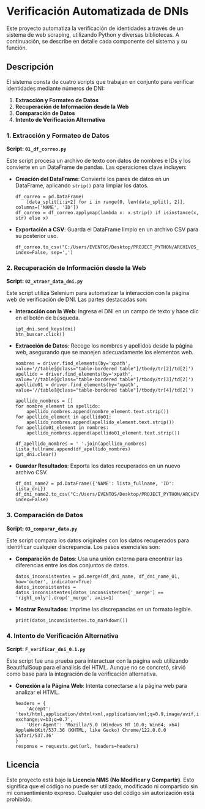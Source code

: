 # Verificación Automatizada de DNIs

Este proyecto automatiza la verificación de identidades a través de un sistema de web scraping, utilizando Python y diversas bibliotecas. A continuación, se describe en detalle cada componente del sistema y su función.

## Descripción

El sistema consta de cuatro scripts que trabajan en conjunto para verificar identidades mediante números de DNI:

1. **Extracción y Formateo de Datos**
2. **Recuperación de Información desde la Web**
3. **Comparación de Datos**
4. **Intento de Verificación Alternativa**

### 1. Extracción y Formateo de Datos

**Script: `01_df_correo.py`**

Este script procesa un archivo de texto con datos de nombres e IDs y los convierte en un DataFrame de pandas. Las operaciones clave incluyen:

- **Creación del DataFrame**: Convierte los pares de datos en un DataFrame, aplicando `strip()` para limpiar los datos.

  ```
  df_correo = pd.DataFrame(
      [data_split[i:i+2] for i in range(0, len(data_split), 2)], columns=['NAME', 'ID'])
  df_correo = df_correo.applymap(lambda x: x.strip() if isinstance(x, str) else x)
  ```

- **Exportación a CSV**: Guarda el DataFrame limpio en un archivo CSV para su posterior uso.

  ```
  df_correo.to_csv("C:/Users/EVENTOS/Desktop/PROJECT_PYTHON/ARCHIVOS_LOCALES/CORREO/DATAFRAME/df_dni_name1.csv", index=False, sep=',')
  ```

### 2. Recuperación de Información desde la Web

**Script: `02_xtraer_data_dni.py`**

Este script utiliza Selenium para automatizar la interacción con la página web de verificación de DNI. Las partes destacadas son:

- **Interacción con la Web**: Ingresa el DNI en un campo de texto y hace clic en el botón de búsqueda.

  ```
  ipt_dni.send_keys(dni)
  btn_buscar.click()
  ```

- **Extracción de Datos**: Recoge los nombres y apellidos desde la página web, asegurando que se manejen adecuadamente los elementos web.

  ```
  nombres = driver.find_elements(by='xpath', value='//table[@class="table-bordered table"]/tbody/tr[2]/td[2]')
  apellido = driver.find_elements(by='xpath', value='//table[@class="table-bordered table"]/tbody/tr[3]/td[2]')
  apellido01 = driver.find_elements(by='xpath', value='//table[@class="table-bordered table"]/tbody/tr[4]/td[2]')
  
  apellido_nombres = []
  for nombre_element in apellido:
      apellido_nombres.append(nombre_element.text.strip())
  for apellido_element in apellido01:
      apellido_nombres.append(apellido_element.text.strip())
  for apellido01_element in nombres:
      apellido_nombres.append(apellido01_element.text.strip())
  
  df_apellido_nombres = ' '.join(apellido_nombres)
  lista_fullname.append(df_apellido_nombres)
  ipt_dni.clear()
  ```

- **Guardar Resultados**: Exporta los datos recuperados en un nuevo archivo CSV.

  ```
  df_dni_name2 = pd.DataFrame({'NAME': lista_fullname, 'ID': lista_dni})
  df_dni_name2.to_csv("C:/Users/EVENTOS/Desktop/PROJECT_PYTHON/ARCHIVOS_LOCALES/CORREO/DATAFRAME/df_dni_name2.csv", index=False)
  ```

### 3. Comparación de Datos

**Script: `03_comparar_data.py`**

Este script compara los datos originales con los datos recuperados para identificar cualquier discrepancia. Los pasos esenciales son:

- **Comparación de Datos**: Usa una unión externa para encontrar las diferencias entre los dos conjuntos de datos.

  ```
  datos_inconsistentes = pd.merge(df_dni_name, df_dni_name_01, how='outer', indicator=True)
  datos_inconsistentes = datos_inconsistentes[datos_inconsistentes['_merge'] == 'right_only'].drop('_merge', axis=1)
  ```

- **Mostrar Resultados**: Imprime las discrepancias en un formato legible.

  ```
  print(datos_inconsistentes.to_markdown())
  ```

### 4. Intento de Verificación Alternativa

**Script: `F_verificar_dni_0.1.py`**

Este script fue una prueba para interactuar con la página web utilizando BeautifulSoup para el análisis del HTML. Aunque no se concretó, sirvió como base para la integración de la verificación alternativa.

- **Conexión a la Página Web**: Intenta conectarse a la página web para analizar el HTML.

  ```
  headers = {
      'Accept': 'text/html,application/xhtml+xml,application/xml;q=0.9,image/avif,image/webp,image/apng,*/*;q=0.8,application/signed-exchange;v=b3;q=0.7',
      'User-Agent': 'Mozilla/5.0 (Windows NT 10.0; Win64; x64) AppleWebKit/537.36 (KHTML, like Gecko) Chrome/122.0.0.0 Safari/537.36'
  }
  response = requests.get(url, headers=headers)
  ```

## Licencia

Este proyecto está bajo la **Licencia NMS (No Modificar y Compartir)**. Esto significa que el código no puede ser utilizado, modificado ni compartido sin mi consentimiento expreso. Cualquier uso del código sin autorización está prohibido.

